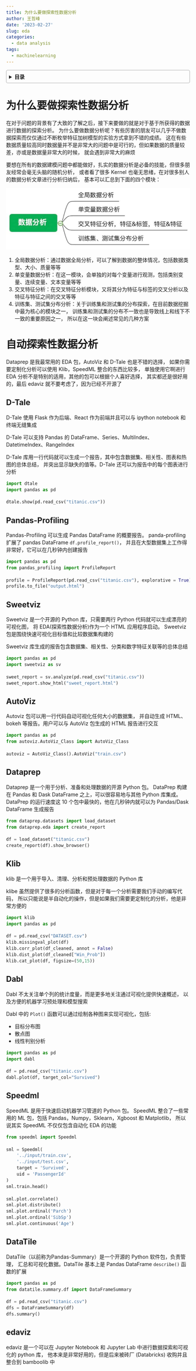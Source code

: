 ```yaml
---
title: 为什么要做探索性数据分析
author: 王哲峰
date: '2023-02-27'
slug: eda
categories:
  - data analysis
tags:
  - machinelearning
---
```


<style>
details {
    border: 1px solid #aaa;
    border-radius: 4px;
    padding: .5em .5em 0;
}
summary {
    font-weight: bold;
    margin: -.5em -.5em 0;
    padding: .5em;
}
details[open] {
    padding: .5em;
}
details[open] summary {
    border-bottom: 1px solid #aaa;
    margin-bottom: .5em;
}
</style>

<details><summary>目录</summary><p>

- [为什么要做探索性数据分析](#为什么要做探索性数据分析)
- [自动探索性数据分析](#自动探索性数据分析)
  - [D-Tale](#d-tale)
  - [Pandas-Profiling](#pandas-profiling)
  - [Sweetviz](#sweetviz)
  - [AutoViz](#autoviz)
  - [Dataprep](#dataprep)
  - [Klib](#klib)
  - [Dabl](#dabl)
  - [Speedml](#speedml)
  - [DataTile](#datatile)
  - [edaviz](#edaviz)
</p></details><p></p>

# 为什么要做探索性数据分析

在对于问题的背景有了大致的了解之后，接下来要做的就是对于基于所获得的数据进行数据的探索分析。
为什么要做数据分析呢？有些厉害的朋友可以几乎不做数据探索而仅仅通过不断枚举特征加树模型的实验方式拿到不错的成绩。
这在有些数据质量较高同时数据量并不是非常大的问题中是可行的，但如果数据的质量较差，亦或是数据量非常大的时候，
就会遇到非常大的麻烦

要想在所有的数据建模问题中都能做好，扎实的数据分析是必备的技能，但很多朋友经常会毫无头脑的随机分析，
或者看了很多 Kernel 也毫无思绪，在对很多别人的数据分析文章进行分析归纳后，
基本可以汇总到下面的四个模块：

![img](images/eda.jpeg)

1. 全局数据分析：通过数据全局分析，可以了解到数据的整体情况，包括数据类型、大小、质量等等
2. 单变量数据分析：在这一模块，会单独的对每个变量进行观测，包括类别变量、连续变量、文本变量等等
3. 交叉特征分析：在交叉特征分析模块，又将其分为特征与标签的交叉分析以及特征与特征之间的交叉等等
4. 训练集、测试集分布分析：关于训练集和测试集的分布探索，在目前数据挖掘中最为核心的模块之一，
   训练集和测试集的分布不一致也是导致线上和线下不一致的重要原因之一，
   所以在这一块会阐述常见的几种方案

# 自动探索性数据分析

Dataprep 是我最常用的 EDA 包，AutoViz 和 D-Tale 也是不错的选择，
如果你需要定制化分析可以使用 Klib，SpeedML 整合的东西比较多，
单独使用它啊进行 EDA 分析不是特别的适用，其他的包可以根据个人喜好选择，
其实都还是很好用的，最后 edaviz 就不要考虑了，因为已经不开源了

## D-Tale

D-Tale 使用 Flask 作为后端、React 作为前端并且可以与 ipython notebook 和终端无缝集成

D-Tale 可以支持 Pandas 的 DataFrame、Series、MultiIndex、DatetimeIndex、RangeIndex

D-Tale 库用一行代码就可以生成一个报告，其中包含数据集、相关性、图表和热图的总体总结，
并突出显示缺失的值等。D-Tale 还可以为报告中的每个图表进行分析

```python
import dtale
import pandas as pd

dtale.show(pd.read_csv("titanic.csv"))
```

## Pandas-Profiling

Pandas-Profiling 可以生成 Pandas DataFrame 的概要报告。
panda-profiling 扩展了 pandas DataFrame `df.profile_report()`，
并且在大型数据集上工作得非常好，它可以在几秒钟内创建报告

```python
import pandas as pd
from pandas_profiling import ProfileReport

profile = ProfileReport(pd.read_csv("titanic.csv"), explorative = True)
profile.to_file("output.html")
```

## Sweetviz

Sweetviz 是一个开源的 Python 库，只需要两行 Python 代码就可以生成漂亮的可视化图，
将 EDA(探索性数据分析)作为一个 HTML 应用程序启动。
Sweetviz 包是围绕快速可视化目标值和比较数据集构建的

Sweetviz 库生成的报告包含数据集、相关性、分类和数字特征关联等的总体总结

```python
import pandas as pd
import sweetviz as sv

sweet_report = sv.analyze(pd.read_csv("titanic.csv"))
sweet_report.show_html("sweet_report.html")
```

## AutoViz

Autoviz 包可以用一行代码自动可视化任何大小的数据集，
并自动生成 HTML、bokeh 等报告。用户可以与 AutoViz 包生成的 HTML 报告进行交互

```python
import pandas as pd
from autoviz.AutoViz_Class import AutoViz_Class

autoviz = AutoViz_Class().AutoViz("train.csv")
```

## Dataprep

Dataprep 是一个用于分析、准备和处理数据的开源 Python 包。
DataPrep 构建在 Pandas 和 Dask DataFrame 之上，可以很容易地与其他 Python 库集成。
DataPrep 的运行速度这 10 个包中最快的，他在几秒钟内就可以为 Pandas/Dask DataFrame 生成报告

```python
from dataprep.datasets import load_dataset
from dataprep.eda import create_report

df = load_dataset("titanic.csv")
create_report(df).show_browser()
```

## Klib

klib 是一个用于导入、清理、分析和预处理数据的 Python 库

klibe 虽然提供了很多的分析函数，但是对于每一个分析需要我们手动的编写代码，
所以只能说是半自动化的操作，但是如果我们需要更定制化的分析，他是非常方便的

```python
import klib
import pandas as pd

df = pd.read_csv("DATASET.csv")
klib.missingval_plot(df)
klib.corr_plot(df_cleaned, annot = False)
klib.dist_plot(df_cleaned["Win_Prob"])
klib.cat_plot(df, figsize=(50,15))
```

## Dabl

Dabl 不太关注单个列的统计度量，而是更多地关注通过可视化提供快速概述，
以及方便的机器学习预处理和模型搜索

Dabl 中的 `Plot()` 函数可以通过绘制各种图来实现可视化，包括:

* 目标分布图
* 散点图
* 线性判别分析

```python
import pandas as pd
import dabl

df = pd.read_csv("titanic.csv")
dabl.plot(df, target_col="Survived")
```

## Speedml

SpeedML 是用于快速启动机器学习管道的 Python 包。
SpeedML 整合了一些常用的 ML 包，包括 Pandas，Numpy，Sklearn，Xgboost 和 Matplotlib，
所以说其实 SpeedML 不仅仅包含自动化 EDA 的功能

```python
from speedml import Speedml

sml = Speedml(
    '../input/train.csv', 
    '../input/test.csv',
    target = 'Survived', 
    uid = 'PassengerId'
)
sml.train.head()

sml.plot.correlate()
sml.plot.distribute()
sml.plot.ordinal('Parch')
sml.plot.ordinal('SibSp')
sml.plot.continuous('Age')
```

## DataTile

DataTile（以前称为Pandas-Summary）是一个开源的 Python 软件包，负责管理，
汇总和可视化数据。DataTile 基本上是 Pandas DataFrame `describe()` 函数的扩展

```python
import pandas as pd
from datatile.summary.df import DataFrameSummary

df = pd.read_csv("titanic.csv")
dfs = DataFrameSummary(df)
dfs.summary()
```

## edaviz

edaviz 是一个可以在 Jupyter Notebook 和 Jupyter Lab 中进行数据探索和可视化的 python 库，
他本来是非常好用的，但是后来被砖厂 (Databricks) 收购并且整合到 bamboolib 中
